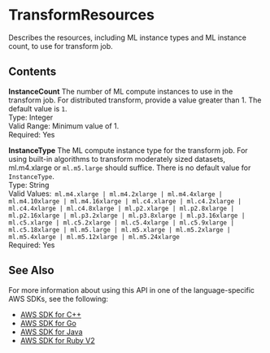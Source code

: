 # TransformResources<a name="API_TransformResources"></a>

Describes the resources, including ML instance types and ML instance count, to use for transform job\.

## Contents<a name="API_TransformResources_Contents"></a>

 **InstanceCount**   <a name="SageMaker-Type-TransformResources-InstanceCount"></a>
The number of ML compute instances to use in the transform job\. For distributed transform, provide a value greater than 1\. The default value is `1`\.  
Type: Integer  
Valid Range: Minimum value of 1\.  
Required: Yes

 **InstanceType**   <a name="SageMaker-Type-TransformResources-InstanceType"></a>
The ML compute instance type for the transform job\. For using built\-in algorithms to transform moderately sized datasets, ml\.m4\.xlarge or `ml.m5.large` should suffice\. There is no default value for `InstanceType`\.  
Type: String  
Valid Values:` ml.m4.xlarge | ml.m4.2xlarge | ml.m4.4xlarge | ml.m4.10xlarge | ml.m4.16xlarge | ml.c4.xlarge | ml.c4.2xlarge | ml.c4.4xlarge | ml.c4.8xlarge | ml.p2.xlarge | ml.p2.8xlarge | ml.p2.16xlarge | ml.p3.2xlarge | ml.p3.8xlarge | ml.p3.16xlarge | ml.c5.xlarge | ml.c5.2xlarge | ml.c5.4xlarge | ml.c5.9xlarge | ml.c5.18xlarge | ml.m5.large | ml.m5.xlarge | ml.m5.2xlarge | ml.m5.4xlarge | ml.m5.12xlarge | ml.m5.24xlarge`   
Required: Yes

## See Also<a name="API_TransformResources_SeeAlso"></a>

For more information about using this API in one of the language\-specific AWS SDKs, see the following:
+  [AWS SDK for C\+\+](https://docs.aws.amazon.com/goto/SdkForCpp/sagemaker-2017-07-24/TransformResources) 
+  [AWS SDK for Go](https://docs.aws.amazon.com/goto/SdkForGoV1/sagemaker-2017-07-24/TransformResources) 
+  [AWS SDK for Java](https://docs.aws.amazon.com/goto/SdkForJava/sagemaker-2017-07-24/TransformResources) 
+  [AWS SDK for Ruby V2](https://docs.aws.amazon.com/goto/SdkForRubyV2/sagemaker-2017-07-24/TransformResources) 